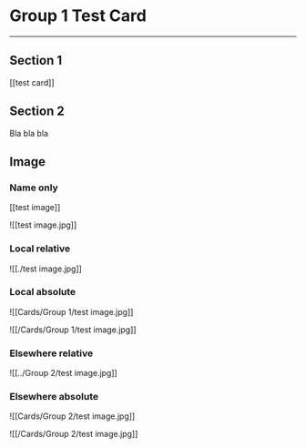# Group 1 Test Card

---

## Section 1

[[test card]]

## Section 2

Bla bla bla

## Image

### Name only

[[test image]]

![[test image.jpg]]

### Local relative

![[./test image.jpg]]

### Local absolute

![[Cards/Group 1/test image.jpg]]

![[/Cards/Group 1/test image.jpg]]

### Elsewhere relative

![[../Group 2/test image.jpg]]

### Elsewhere absolute

![[Cards/Group 2/test image.jpg]]

![[/Cards/Group 2/test image.jpg]]
